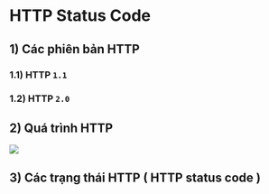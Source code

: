 # HTTP Status Code
## **1) Các phiên bản HTTP**
### **1.1) HTTP `1.1`**
### **1.2) HTTP `2.0`**
## **2) Quá trình HTTP**
<img src=https://i.imgur.com/E4P03Qn.png>

## **3) Các trạng thái HTTP ( HTTP status code )**